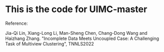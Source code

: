 # This is the code for UIMC-master

Reference:

Jia-Qi Lin, Xiang-Long Li, Man-Sheng Chen, Chang-Dong Wang and Haizhang Zhang. "Incomplete Data Meets Uncoupled Case: A Challenging Task of Multiview Clustering", TNNLS2022
